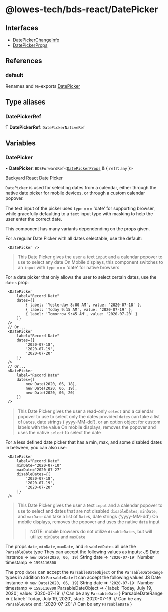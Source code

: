 # @lowes-tech/bds-react/DatePicker

## Interfaces

- [DatePickerChangeInfo](interfaces/DatePickerChangeInfo.md)
- [DatePickerProps](interfaces/DatePickerProps.md)

## References

### default

Renames and re-exports [DatePicker](README.md#datepicker)

## Type aliases

### DatePickerRef

Ƭ **DatePickerRef**: `DatePickerNativeRef`

## Variables

### DatePicker

• **DatePicker**: `BDSForwardRef`<[`DatePickerProps`](interfaces/DatePickerProps.md) & { `ref?`: `any`  }\>

Backyard React Date Picker

`DatePicker` is used for selecting dates from a calendar, either through
the native date picker for mobile devices, or through a custom calendar popover.

The text input of the picker uses `type` === 'date' for supporting browser, while gracefully
defaulting to a `text` input type with masking to help the user enter the correct date.

This component has many variants dependending on the props given.

For a regular Date Picker with all dates selectable, use the default:
```
 <DatePicker />
```
> This Date Picker gives the user a text `input` and a calendar popover to use to select any date
> On Mobile displays, this component switches to an `input` with `type` === 'date' for native browsers

For a date picker that only allows the user to select certain dates, use the `dates` prop:
```
 <DatePicker
     label="Record Date"
     dates={[
         { label: 'Yesterday 8:00 AM', value: '2020-07-18' },
         { label: 'Today 9:15 AM', value: '2020-07-19' },
         { label: 'Tomorrow 9:45 AM', value: '2020-07-20' }
     ]}
 />
 // Or...
 <DatePicker
     label="Record Date"
     dates={[
         '2020-07-18',
         '2020-07-19',
         '2020-07-20'
     ]}
 />
 // Or...
 <DatePicker
     label="Record Date"
     dates={[
         new Date(2020, 06, 18),
         new Date(2020, 06, 19),
         new Date(2020, 06, 20)
     ]}
 />
```
> This Date Picker gives the user a read-only `select` and a calendar popover to use to select only the dates provided
> `dates` can take a list of `Date`s, date strings ('yyyy-MM-dd'), or an option object for custom labels with the value
> On mobile displays, removes the popover and uses the native `select` to select the date

For a less defined date picker that has a min, max, and some disabled dates in between, you can also use:
```
 <DatePicker
     label="Record Date"
     minDate="2020-07-10"
     maxDate="2020-07-27"
     disableDates={[
         '2020-07-18',
         '2020-07-19',
         '2020-07-20'
     ]}
 />
```
> This Date Picker gives the user a text `input` and a calendar popover to use to select and dates that are not disabled
> `disableDates`, `minDate`, and `maxDate` can take a list of `Date`s, date strings ('yyyy-MM-dd')
> On mobile displays, removes the popover and uses the native `date` input
 >> NOTE: mobile browsers do not utilize `disableDates`, but will utilize `minDate` and `maxDate`

The props `date`, `minDate`, `maxDate`, and `disabledDates` all use the `ParsableDate` type
They can accept the following values as inputs:
 JS Date instance => `new Date(2020, 06, 19)`
 String date => `'2020-07-19'`
 Number timestamp => `1595116800`

The prop `dates` can accept the `ParsableDateObject` or the `ParsableDateRange` types in addition to `ParsableDate`
It can accept the following values
 JS Date instance => `new Date(2020, 06, 19)`
 String date => `'2020-07-19'`
 Number timestamp => `1595116800`
 ParsableDateObject => {
     label: 'Today, July 19, 2020',
     value: '2020-07-19' // Can be any `ParsableDate`
 }
 ParsableDateRange => {
     label: 'Today, July 19, 2020',
     start: '2020-07-19' // Can be any `ParsableDate`
     end: '2020-07-20' // Can be any `ParsableDate`
 }
